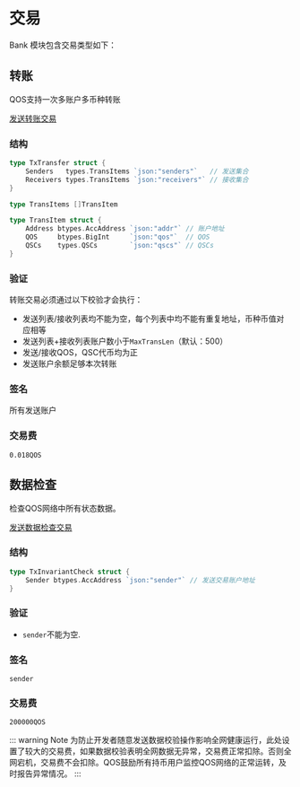 # 交易

Bank 模块包含交易类型如下：

## 转账

QOS支持一次多账户多币种转账

[发送转账交易](../../command/qoscli.md#转账)

### 结构

```go
type TxTransfer struct {
	Senders   types.TransItems `json:"senders"`   // 发送集合
	Receivers types.TransItems `json:"receivers"` // 接收集合
}

type TransItems []TransItem

type TransItem struct {
	Address btypes.AccAddress `json:"addr"` // 账户地址
	QOS     btypes.BigInt     `json:"qos"`  // QOS
	QSCs    types.QSCs        `json:"qscs"` // QSCs
}
```

### 验证

转账交易必须通过以下校验才会执行：
- 发送列表/接收列表均不能为空，每个列表中均不能有重复地址，币种币值对应相等
- 发送列表+接收列表账户数小于`MaxTransLen`（默认：500）
- 发送/接收QOS，QSC代币均为正
- 发送账户余额足够本次转账

### 签名

所有发送账户

### 交易费

`0.018QOS`

## 数据检查

检查QOS网络中所有状态数据。

[发送数据检查交易](../../command/qoscli.md#数据检查)

### 结构

```go
type TxInvariantCheck struct {
	Sender btypes.AccAddress `json:"sender"` // 发送交易账户地址
}
```

### 验证

- `sender`不能为空.

### 签名

`sender`

### 交易费

`200000QOS`

::: warning Note 
为防止开发者随意发送数据校验操作影响全网健康运行，此处设置了较大的交易费，如果数据校验表明全网数据无异常，交易费正常扣除。否则全网宕机，交易费不会扣除。QOS鼓励所有持币用户监控QOS网络的正常运转，及时报告异常情况。
:::